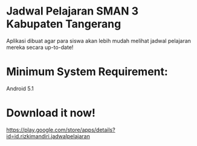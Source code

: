 # Jadwal Pelajaran SMAN 3 Kabupaten Tangerang
Aplikasi dibuat agar para siswa akan lebih mudah melihat jadwal pelajaran mereka secara up-to-date! 

# Minimum System Requirement: <br>
Android 5.1 <br>

# Download it now!
https://play.google.com/store/apps/details?id=id.rizkimandiri.jadwalpelajaran
